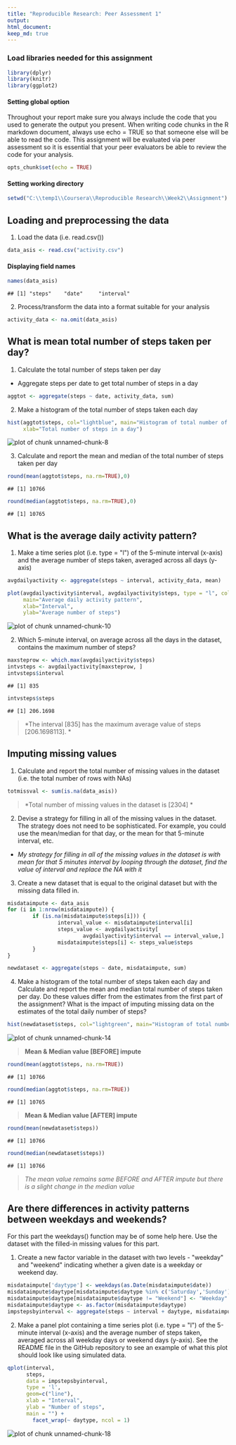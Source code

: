 ```yaml
---
title: "Reproducible Research: Peer Assessment 1"
output: 
html_document:
keep_md: true
---
```


### Load libraries needed for this assignment

```r
library(dplyr)
library(knitr)
library(ggplot2)
```

#### Setting global option
Throughout your report make sure you always include the code that you used to generate the output you present. When writing code chunks in the R markdown document, always use echo = TRUE so that someone else will be able to read the code. This assignment will be evaluated via peer assessment so it is essential that your peer evaluators be able to review the code for your analysis.

```r
opts_chunk$set(echo = TRUE)
```

#### Setting working directory

```r
setwd("C:\\temp1\\Coursera\\Reproducible Research\\Week2\\Assignment")
```

## Loading and preprocessing the data
1. Load the data (i.e. read.csv())

```r
data_asis <- read.csv("activity.csv")
```
#### Displaying field names

```r
names(data_asis)
```

```
## [1] "steps"    "date"     "interval"
```
2. Process/transform the data into a format suitable for your analysis

```r
activity_data <- na.omit(data_asis)
```



## What is mean total number of steps taken per day?
1. Calculate the total number of steps taken per day

  * Aggregate steps per date to get total number of steps in a day

```r
aggtot <- aggregate(steps ~ date, activity_data, sum)
```
2. Make a histogram of the total number of steps taken each day

```r
hist(aggtot$steps, col="lightblue", main="Histogram of total number of steps per day",
     xlab="Total number of steps in a day")
```

![plot of chunk unnamed-chunk-8](figure/unnamed-chunk-8-1.png) 



3. Calculate and report the mean and median of the total number of steps taken per day

```r
round(mean(aggtot$steps, na.rm=TRUE),0)
```

```
## [1] 10766
```

```r
round(median(aggtot$steps, na.rm=TRUE),0)
```

```
## [1] 10765
```


## What is the average daily activity pattern?
1. Make a time series plot (i.e. type = "l") of the 5-minute interval (x-axis) and the average number of steps taken, averaged across all days (y-axis)

```r
avgdailyactivity <- aggregate(steps ~ interval, activity_data, mean)

plot(avgdailyactivity$interval, avgdailyactivity$steps, type = "l", col="blue",
     main="Average daily activity pattern",
     xlab="Interval", 
     ylab="Average number of steps")
```

![plot of chunk unnamed-chunk-10](figure/unnamed-chunk-10-1.png) 


2. Which 5-minute interval, on average across all the days in the dataset, contains the maximum number of steps?

```r
maxsteprow <- which.max(avgdailyactivity$steps)
intvsteps <- avgdailyactivity[maxsteprow, ]
intvsteps$interval
```

```
## [1] 835
```

```r
intvsteps$steps
```

```
## [1] 206.1698
```
>*The interval [835] has the maximum average value of steps [206.1698113]. *



## Imputing missing values

1. Calculate and report the total number of missing values in the dataset (i.e. the total number of rows with NAs)

```r
totmissval <- sum(is.na(data_asis))
```
>*Total number of missing values in the dataset is [2304] *

2. Devise a strategy for filling in all of the missing values in the dataset. The strategy does not need to be sophisticated. For example, you could use the mean/median for that day, or the mean for that 5-minute interval, etc.

 * *My strategy for filling in all of the missing values in the dataset is with mean for that 5 minutes interval by looping through the dataset, find the value of interval and replace the NA with it*


3. Create a new dataset that is equal to the original dataset but with the missing data filled in.

```r
misdataimpute <- data_asis
for (i in 1:nrow(misdataimpute)) {
        if (is.na(misdataimpute$steps[i])) {
                interval_value <- misdataimpute$interval[i]
                steps_value <- avgdailyactivity[
                        avgdailyactivity$interval == interval_value,]
                misdataimpute$steps[i] <- steps_value$steps
        }
}

newdataset <- aggregate(steps ~ date, misdataimpute, sum)
```

4. Make a histogram of the total number of steps taken each day and Calculate and report the mean and median total number of steps taken per day. Do these values differ from the estimates from the first part of the assignment? What is the impact of imputing missing data on the estimates of the total daily number of steps?


```r
hist(newdataset$steps, col="lightgreen", main="Histogram of total number of steps per day after IMPUTE", xlab="Total number of steps in a day")
```

![plot of chunk unnamed-chunk-14](figure/unnamed-chunk-14-1.png) 

>**Mean & Median value [BEFORE] impute**

```r
round(mean(aggtot$steps, na.rm=TRUE))
```

```
## [1] 10766
```

```r
round(median(aggtot$steps, na.rm=TRUE))
```

```
## [1] 10765
```

>**Mean & Median value [AFTER] impute**

```r
round(mean(newdataset$steps))
```

```
## [1] 10766
```

```r
round(median(newdataset$steps))
```

```
## [1] 10766
```

>*The mean value remains same BEFORE and AFTER impute but there is a slight change in the median value*

## Are there differences in activity patterns between weekdays and weekends?
For this part the weekdays() function may be of some help here. Use the dataset with the filled-in missing values for this part.

1. Create a new factor variable in the dataset with two levels - "weekday" and "weekend" indicating whether a given date is a weekday or weekend day.

```r
misdataimpute['daytype'] <- weekdays(as.Date(misdataimpute$date))
misdataimpute$daytype[misdataimpute$daytype %in% c('Saturday','Sunday') ] <- "Weekend"
misdataimpute$daytype[misdataimpute$daytype != "Weekend"] <- "Weekday"
misdataimpute$daytype <- as.factor(misdataimpute$daytype)
impstepsbyinterval <- aggregate(steps ~ interval + daytype, misdataimpute, mean)
```

2. Make a panel plot containing a time series plot (i.e. type = "l") of the 5-minute interval (x-axis) and the average number of steps taken, averaged across all weekday days or weekend days (y-axis). See the README file in the GitHub repository to see an example of what this plot should look like using simulated data.

```r
qplot(interval,
      steps,
      data = impstepsbyinterval,
      type = 'l',
      geom=c("line"),
      xlab = "Interval",
      ylab = "Number of steps",
      main = "") +
        facet_wrap(~ daytype, ncol = 1)
```

![plot of chunk unnamed-chunk-18](figure/unnamed-chunk-18-1.png) 
